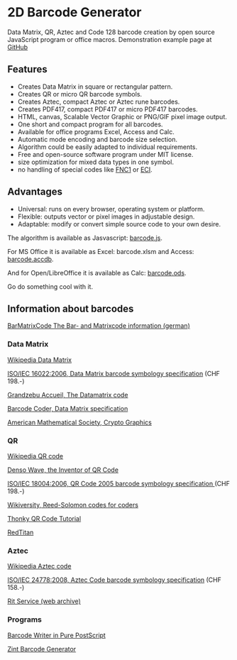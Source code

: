 # 2D Barcode Generator
Data Matrix, QR, Aztec and Code 128 barcode creation by open source JavaScript program or office macros.
Demonstration example page at [GitHub](https://zingl.github.io/)
## Features
* Creates Data Matrix in square or rectangular pattern.
* Creates QR or micro QR barcode symbols.
* Creates Aztec, compact Aztec or Aztec rune barcodes.
* Creates PDF417, compact PDF417 or micro PDF417 barcodes.
* HTML, canvas, Scalable Vector Graphic or PNG/GIF pixel image output.
* One short and compact program for all barcodes.
* Available for office programs Excel, Access and Calc.
* Automatic mode encoding and barcode size selection.
* Algorithm could be easily adapted to individual requirements.
* Free and open-source software program under MIT license.
* size optimization for mixed data types in one symbol.
* no handling of special codes like [FNC1](http://en.wikipedia.org/wiki/GS1-128) or [ECI](http://en.wikipedia.org/wiki/Extended_Channel_Interpretation).
## Advantages
* Universal: runs on every browser, operating system or platform.
* Flexible: outputs vector or pixel images in adjustable design.
* Adaptable: modify or convert simple source code to your own desire.

The algorithm is available as Jasvascript: [barcode.js](barcode.js).

For MS Office it is available as Excel: barcode.xlsm and Access: [barcode.accdb](barcode.accdb).

And for Open/LibreOffice it is available as Calc: [barcode.ods](barcode.ods).

Go do something cool with it.
## Information about barcodes
[BarMatrixCode The Bar- and Matrixcode information (german)](https://barmatrixcode.de/)
### Data Matrix
[Wikipedia Data Matrix](http://en.wikipedia.org/wiki/Data_Matrix)

[ISO/IEC 16022:2006, Data Matrix barcode symbology specification](http://www.iso.org/iso/catalogue_detail.htm?csnumber=44230) (CHF 198.-)

[Grandzebu Accueil, The Datamatrix code](http://grandzebu.net/informatique/codbar-en/datamatrix.htm)

[Barcode Coder, Data Matrix specification](http://barcode-coder.com/en/datamatrix-specification-104.html)

[American Mathematical Society, Crypto Graphics](http://www.ams.org/samplings/feature-column/fcarc-data-matrix)
### QR
[Wikipedia QR code](http://en.wikipedia.org/wiki/QR_code)

[Denso Wave, the Inventor of QR Code](http://www.qrcode.com/en/index.html)

[ISO/IEC 18004:2006, QR Code 2005 barcode symbology specification ](http://www.iso.org/iso/catalogue_detail?csnumber=43655) (CHF 198.-)

[Wikiversity, Reed-Solomon codes for coders](http://en.wikiversity.org/wiki/Reed%E2%80%93Solomon_codes_for_coders)

[Thonky QR Code Tutorial](http://www.thonky.com/qr-code-tutorial/)

[RedTitan](http://www.pclviewer.com/QRCODE.html)
### Aztec
[Wikipedia Aztec code](http://en.wikipedia.org/wiki/Aztec_Code)

[ISO/IEC 24778:2008, Aztec Code barcode symbology specification](http://www.iso.org/iso/iso_catalogue/catalogue_tc/catalogue_detail.htm?csnumber=41548) (CHF 158.-)

[Rit Service (web archive)](https://web.archive.org/web/20090912225404/http://www.ritservice.ru/products/aps/aztece.asp)
### Programs
[Barcode Writer in Pure PostScript](http://bwipp.terryburton.co.uk/)

[Zint Barcode Generator](http://sourceforge.net/projects/zint/)
